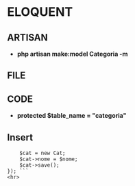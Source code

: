# ELOQUENT

## ARTISAN 

- **php artisan make:model Categoria -m**

## FILE

## CODE

- **protected $table_name = "categoria"**

## Insert

```Route::get('/inserir/{nome}',function($nome){
    $cat = new Cat;
    $cat->nome = $nome;
    $cat->save();
}); ```  
<hr>
